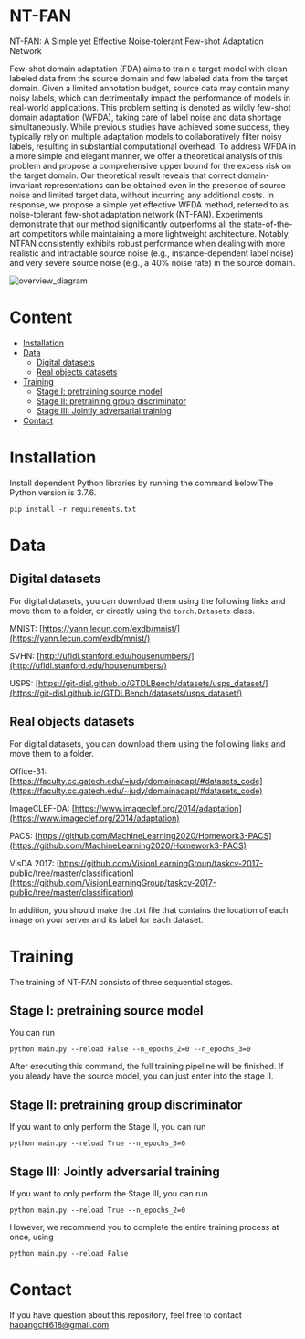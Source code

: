 # NT-FAN
NT-FAN: A Simple yet Effective Noise-tolerant Few-shot Adaptation Network

Few-shot domain adaptation (FDA) aims to train a target model with clean labeled data from the source domain and few labeled data from the target domain. Given a limited annotation budget, source data may contain many noisy labels, which can detrimentally impact the performance of models in real-world applications. This problem setting is denoted as wildly few-shot domain adaptation (WFDA), taking care of label noise and data shortage simultaneously. While previous studies have achieved some success, they typically rely on multiple adaptation models to collaboratively filter noisy labels, resulting in substantial computational overhead. To address WFDA in a more simple and elegant manner, we offer a theoretical analysis of this problem and propose a comprehensive upper bound for the excess risk on the target domain. Our theoretical result reveals that correct domain-invariant representations can be obtained even in the presence of source noise and limited target data, without incurring any additional costs. In response, we propose a simple yet effective WFDA method, referred to as noise-tolerant few-shot adaptation network (NT-FAN). Experiments demonstrate that our method significantly outperforms all the state-of-the-art competitors while maintaining a more lightweight architecture. Notably, NTFAN consistently exhibits robust performance when dealing with more realistic and intractable source noise (e.g., instance-dependent label noise) and very severe source noise (e.g., a 40% noise rate) in the source domain.

![overview_diagram](https://github.com/Haoang97/NT-FAN/blob/main/images/model_wfda.png "Noise-tolerant Few-shot Adaptation Network (NT-FAN).")

# Content
- [Installation](#installation)
- [Data](#data)
   * [Digital datasets](#digital-datasets)
   * [Real objects datasets](#real-objects-datasets)
- [Training](#training)
   * [Stage I: pretraining source model](#stage-I:-pretraining-source-model)
   * [Stage II: pretraining group discriminator](#stage-II:-pretraining-group-discriminator)
   * [Stage III: Jointly adversarial training](#stage-III:-jointly-adversarial-training)
- [Contact](#contact)

# Installation
Install dependent Python libraries by running the command below.The Python version is 3.7.6.
```
pip install -r requirements.txt
```

# Data
## Digital datasets
For digital datasets, you can download them using the following links and move them to a folder, or directly using the `torch.Datasets` class.

MNIST: [https://yann.lecun.com/exdb/mnist/](https://yann.lecun.com/exdb/mnist/)

SVHN: [http://ufldl.stanford.edu/housenumbers/](http://ufldl.stanford.edu/housenumbers/)

USPS: [https://git-disl.github.io/GTDLBench/datasets/usps_dataset/](https://git-disl.github.io/GTDLBench/datasets/usps_dataset/)

## Real objects datasets
For digital datasets, you can download them using the following links and move them to a folder.

Office-31: [https://faculty.cc.gatech.edu/~judy/domainadapt/#datasets_code](https://faculty.cc.gatech.edu/~judy/domainadapt/#datasets_code)

ImageCLEF-DA: [https://www.imageclef.org/2014/adaptation](https://www.imageclef.org/2014/adaptation)

PACS: [https://github.com/MachineLearning2020/Homework3-PACS](https://github.com/MachineLearning2020/Homework3-PACS)

VisDA 2017: [https://github.com/VisionLearningGroup/taskcv-2017-public/tree/master/classification](https://github.com/VisionLearningGroup/taskcv-2017-public/tree/master/classification)

In addition, you should make the .txt file that contains the location of each image on your server and its label for each dataset.

# Training
The training of NT-FAN consists of three sequential stages.
## Stage I: pretraining source model
You can run
```
python main.py --reload False --n_epochs_2=0 --n_epochs_3=0
```
After executing this command, the full training pipeline will be finished. If you aleady have the source model, you can just enter into the stage II.
## Stage II: pretraining group discriminator
If you want to only perform the Stage II, you can run
```
python main.py --reload True --n_epochs_3=0
```
## Stage III: Jointly adversarial training
If you want to only perform the Stage III, you can run
```
python main.py --reload True --n_epochs_2=0
```

However, we recommend you to complete the entire training process at once, using

```
python main.py --reload False
```
# Contact
If you have question about this repository, feel free to contact haoangchi618@gmail.com
